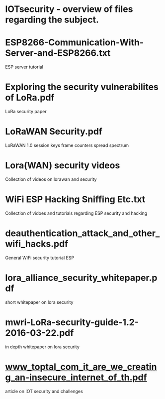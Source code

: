 # IOTsecurity - overview of files regarding the subject.

# ESP8266-Communication-With-Server-and-ESP8266.txt 
  ESP server tutorial
# Exploring the security vulnerabilites of LoRa.pdf
  LoRa security paper
# LoRaWAN Security.pdf 
  LoRaWAN 1.0 session keys frame counters spread spectrum 
# Lora(WAN) security videos
  Collection of videos on lorawan and security
# WiFi ESP Hacking Sniffing Etc.txt
  Collection of vidoes and tutorials regarding ESP security and hacking
# deauthentication_attack_and_other_wifi_hacks.pdf
  General WiFi security tutorial ESP
# lora_alliance_security_whitepaper.pdf
  short whitepaper on lora security
# mwri-LoRa-security-guide-1.2-2016-03-22.pdf 
  in depth whitepaper on lora security
# www_toptal_com_it_are_we_creating_an-insecure_internet_of_th.pdf
  article on IOT security and challenges
